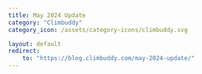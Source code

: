 ```yaml
---
title: May 2024 Update
category: "Climbuddy"
category_icon: /assets/category-icons/climbuddy.svg

layout: default
redirect:
    to: "https://blog.climbuddy.com/may-2024-update/"
---
```

